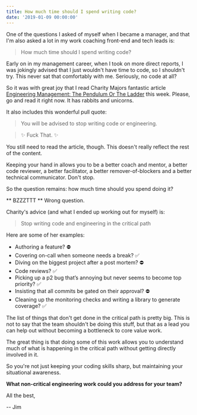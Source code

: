 ```yaml
---
title: How much time should I spend writing code?
date: '2019-01-09 00:00:00'
---
```


One of the questions I asked of myself when I became a manager, and that I'm also asked a lot in my work coaching front-end and tech leads is:

> How much time should I spend writing code?

Early on in my management career, when I took on more direct reports, I was jokingly advised that I just wouldn't have time to code, so I shouldn't try. This never sat that comfortably with me. Seriously, no code at all?

So it was with great joy that I read Charity Majors fantastic article [Engineering Management: The Pendulum Or The Ladder](https://charity.wtf/2019/01/04/engineering-management-the-pendulum-or-the-ladder/) this week. Please, go and read it right now. It has rabbits and unicorns.

It also includes this wonderful pull quote:

> You will be advised to stop writing code or engineering.

> ✨ Fuck That. ✨

You still need to read the article, though. This doesn't really reflect the rest of the content.

Keeping your hand in allows you to be a better coach and mentor, a better code reviewer, a better facilitator, a better remover-of-blockers and a better technical communicator. Don't stop.

So the question remains: how much time should you spend doing it?

** BZZZTTT ** Wrong question.

Charity's advice (and what I ended up working out for myself) is:

> Stop writing code and engineering in the critical path

Here are some of her examples:

* Authoring a feature? ⛔️
* Covering on-call when someone needs a break? ✅
* Diving on the biggest project after a post mortem? ⛔️
* Code reviews? ✅
* Picking up a p2 bug that’s annoying but never seems to become top priority? ✅
* Insisting that all commits be gated on their approval? ⛔️
* Cleaning up the monitoring checks and writing a library to generate coverage? ✅

The list of things that don't get done in the critical path is pretty big. This is not to say that the team shouldn't be doing this stuff, but that as a lead you can help out without becoming a bottleneck to core value work.

The great thing is that doing some of this work allows you to understand much of what is happening in the critical path without getting directly involved in it.

So you're not just keeping your coding skills sharp, but maintaining your situational awareness.

__What non-critical engineering work could you address for your team?__

All the best,

-- Jim
